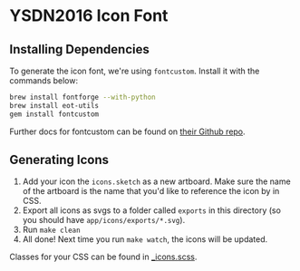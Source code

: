 
# YSDN2016 Icon Font

## Installing Dependencies

To generate the icon font, we're using `fontcustom`. Install it with the commands below:

```bash
brew install fontforge --with-python
brew install eot-utils
gem install fontcustom
```

Further docs for fontcustom can be found on [their Github repo](https://github.com/FontCustom/fontcustom).

## Generating Icons

1. Add your icon the `icons.sketch` as a new artboard. Make sure the name of the artboard is the name that you'd like to reference the icon by in CSS.
2. Export all icons as svgs to a folder called `exports` in this directory (so you should have `app/icons/exports/*.svg`).
3. Run `make clean`
4. All done! Next time you run `make watch`, the icons will be updated.

Classes for your CSS can be found in [_icons.scss](https://github.com/ysdn-2016/ysdn-2016.github.io/blob/develop/assets/css/partials/_icons.scss).
